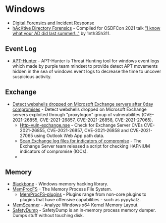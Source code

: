 # Windows

- [Digital Forensics and Incident Response](https://tajdini.net/blog/forensics-and-security/digital-forensics-and-incident-response/)
- [hAcKtive Directory Forensics](https://github.com/YossiSassi/hAcKtive-Directory-Forensics) - Compiled for OSDFCon 2021 talk ["I know what your AD did last summer!.."](https://www.osdfcon.org/events_2021/i-know-what-your-ad-did-last-summer/) by 1nth35h311.

## Event Log
- [APT-Hunter](https://github.com/ahmedkhlief/APT-Hunter) - APT-Hunter is Threat Hunting tool for windows event logs which made by purple team mindset to provide detect APT movements hidden in the sea of windows event logs to decrease the time to uncover suspicious activity.

## Exchange
- [Detect webshells dropped on Microsoft Exchange servers after 0day compromises]() - Detect webshells dropped on Microsoft Exchange servers exploited through "proxylogon" group of vulnerabilites (CVE-2021-26855, CVE-2021-26857, CVE-2021-26858, CVE-2021-27065).
  - [Http-vuln-exchange.nse](https://github.com/GossiTheDog/scanning/blob/main/http-vuln-exchange.nse) - Check for Exchange Server CVEs CVE-2021-26855, CVE-2021-26857, CVE-2021-26858 and CVE-2021-27065 using Outlook Web App path data.
  - [Scan Exchange log files for indicators of compromise](https://www.microsoft.com/security/blog/2021/03/02/hafnium-targeting-exchange-servers/#scan-log) - The Exchange Server team released a script for checking HAFNIUM indicators of compromise (IOCs).
  - 
## Memory
- [Blackbone](https://github.com/DarthTon/Blackbone) - Windows memory hacking library.
- [MemProcFS](https://github.com/ufrisk/MemProcFS) - The Memory Process File System.
  - [MemProcFS-plugins](https://github.com/ufrisk/MemProcFS-plugins) - Plugins range from non-core plugins to plugins that have offensive capabilities - such as pypykatz.
- [MemScanner](https://github.com/FaEryICE/MemScanner) - Analyze Windows x64 Kernel Memory Layout.
- [SafetyDump](https://github.com/m0rv4i/SafetyDump) - SafetyDump is an in-memory process memory dumper. Dumps stuff without touching disk.
